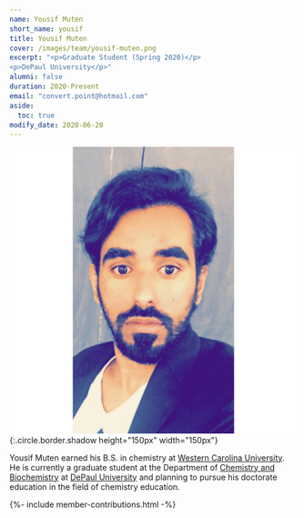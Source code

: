 ```yaml
---
name: Yousif Muten
short_name: yousif
title: Yousif Muten
cover: /images/team/yousif-muten.png
excerpt: "<p>Graduate Student (Spring 2020)</p>
<p>DePaul University</p>"
alumni: false
duration: 2020-Present
email: "convert.point@hotmail.com"
aside:
  toc: true 
modify_date: 2020-06-20    
---
```

![image](/images/team/yousif-muten.png){:.circle.border.shadow height="150px" width="150px"} 

Yousif Muten earned his B.S. in chemistry at [Western Carolina University](https://www.wcu.edu/learn/programs/chemistry/index.aspx). He is currently a graduate student at the Department of [Chemistry and Biochemistry](https://csh.depaul.edu/academics/chemistry/pages/default.aspx) at [DePaul University](https://www.depaul.edu/Pages/default.aspx) and planning to pursue his doctorate education in the field of chemistry education.

{%- include member-contributions.html -%}